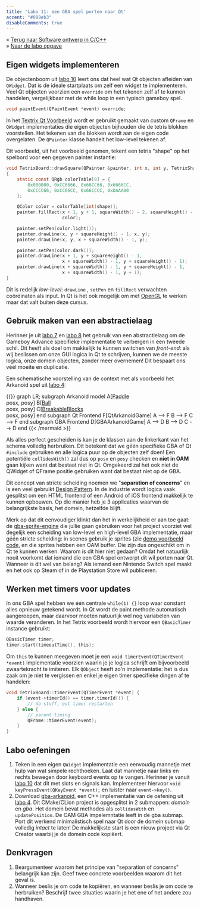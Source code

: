 ```yaml
---
title: 'Labo 11: een GBA spel porten naar Qt'
accent: "#008eb3"
disableComments: true
---
```


&laquo;&nbsp;[Terug naar Software ontwerp in C/C++](/teaching/cpp)<br/>
&raquo;&nbsp;[Naar de labo opgave](#oef)

## Eigen widgets implementeren 

De objectenboom uit [labo 10](/teaching/cpp/labo-10) leert ons dat heel wat Qt objecten afleiden van `QWidget`. Dat is de ideale startplaats om zelf een widget te implementeren. Veel Qt objecten voorzien een `override` om het tekenen zelf af te kunnen handelen, vergelijkbaar met de while loop in een typisch gameboy spel. 

```C
void paintEvent(QPaintEvent *event) override;
```

In het [Textrix Qt Voorbeeld](http://doc.qt.io/qt-5/qtwidgets-widgets-tetrix-example.html) wordt er gebruikt gemaakt van custom `QFrame` en `QWidget` implementaties die eigen objecten bijhouden die de tetris blokken voorstellen. Het tekenen van die blokken wordt aan de eigen code overgelaten. De `QPainter` klasse handelt het low-level tekenen af. 

Dit voorbeeld, uit het voorbeeld genomen, tekent een tetris "shape" op het spelbord voor een gegeven painter instantie:

```C
void TetrixBoard::drawSquare(QPainter &painter, int x, int y, TetrixShape shape)
{
    static const QRgb colorTable[8] = {
        0x000000, 0xCC6666, 0x66CC66, 0x6666CC,
        0xCCCC66, 0xCC66CC, 0x66CCCC, 0xDAAA00
    };

    QColor color = colorTable[int(shape)];
    painter.fillRect(x + 1, y + 1, squareWidth() - 2, squareHeight() - 2,
                     color);

    painter.setPen(color.light());
    painter.drawLine(x, y + squareHeight() - 1, x, y);
    painter.drawLine(x, y, x + squareWidth() - 1, y);

    painter.setPen(color.dark());
    painter.drawLine(x + 1, y + squareHeight() - 1,
                     x + squareWidth() - 1, y + squareHeight() - 1);
    painter.drawLine(x + squareWidth() - 1, y + squareHeight() - 1,
                     x + squareWidth() - 1, y + 1);
}
```

Dit is redelijk _low-level_: `drawLine` , `setPen` en `fillRect` verwachten coördinaten als input. In Qt is het ook mogelijk om met [OpenGL](http://doc.qt.io/qt-5/qtopengl-index.html) te werken maar dat valt buiten deze cursus. 

## Gebruik maken van een abstractielaag

Herinner je uit [labo 7](/teaching/cpp/labo-7) en [labo 8](/teaching/cpp/labo-8) het gebruik van een abstractielaag om de Gameboy Advance specifieke implementatie te verbergen in een tweede schil. Dit heeft als doel om makkelijk te kunnen switchen van _front-end_: als wij beslissen om onze GUI logica in Qt te schrijven, kunnen we de meeste logica, onze domein objecten, zonder meer overnemen! Dit bespaart ons véél moeite en duplicatie. 

Een schematische voorstelling van de context met als voorbeeld het Arkanoid spel uit [labo 4](/teaching/cpp/labo-4):

{{<mermaid>}}
graph LR;
    subgraph Arkanoid model
        A[<u>Paddle</u><br/>posx, posy]
        B[<u>Ball</u><br/>posx, posy]
        C[<u>BreakableBlocks</u><br/>posx, posy]
    end
    subgraph Qt Frontend
        F[QtArkanoidGame]
        A --> F
        B --> F
        C --> F
    end
    subgraph GBA Frontend
        D[GBAArkanoidGame]
        A --> D
        B --> D
        C --> D
    end
{{< /mermaid >}}

Als alles perfect gescheiden is kan je de klassen aan de linkerkant van het schema volledig herbruiken. Dit betekent dat we géén specifieke GBA of Qt `#include` gebruiken en alle logica puur op de objecten zelf doen! Een potentiële `collidesWith()` zal dus op `posx` en `posy` checken en **niet in OAM** gaan kijken want dat bestaat niet in Qt. Omgekeerd zal het ook niet de QWidget of QFrame positie gebruiken want dat bestaat niet op de GBA.

Dit concept van stricte scheiding noemen we "**separation of concerns**" en is een veel gebruikt [Design Pattern](https://en.wikipedia.org/wiki/Separation_of_concerns). In de industrie wordt logica vaak gesplitst om een HTML frontend of een Android of iOS frontend makkelijk te kunnen opbouwen. Op die manier heb je 3 applicaties waarvan de belangrijkste basis, het domein, hetzelfde blijft. 

Merk op dat dit eenvoudiger klinkt dan het in werkelijkheid er aan toe gaat: de [gba-sprite-engine](https://github.com/wgroeneveld/gba-sprite-engine) die jullie gaan gebruiken voor het project voorziet wel degelijk een scheiding van low-level en high-level GBA implementatie, maar géén stricte scheiding: in scenes gebruik je sprites (zie [demo voorbeeld code](https://github.com/wgroeneveld/gba-sprite-engine/blob/master/demos/demo1-basicfeatures/src/flying_stuff_scene.h), en die sprites hebben een OAM buffer. Die zijn dus ongeschikt om in Qt te kunnen werken. Waarom is dit hier niet gedaan? Omdat het natuurlijk nooit voorkomt dat iemand die een GBA spel ontwerpt dit wil porten naar Qt. Wanneer is dit wel van belang? Als iemand een Nintendo Switch spel maakt en het ook op Steam of in de Playstation Store wil publiceren. 

## Werken met timers voor updates

In ons GBA spel hebben we één centrale `while(1) {}` loop waar constant alles opnieuw getekend wordt. In Qt wordt de paint methode automatisch aangeroepen, maar daarvoor moeten natuurlijk wel nog variabelen van waarde veranderen. In het Tetrix voorbeeld wordt hiervoor een `QBasicTimer` instance gebruikt:

```C
QBasicTimer timer;
timer.start(timeoutTime(), this);
```

Om `this` te kunnen meegeven moet je een `void timerEvent(QTimerEvent *event)` implementatie voorzien waarin je je logica schrijft om bijvoorbeeld zwaartekracht te imiteren. Elk `QObject` heeft zo'n implementatie: het is dus zaak om je niet te vergissen en enkel je eigen timer specifieke dingen af te handelen:

```C
void TetrixBoard::timerEvent(QTimerEvent *event) {
    if (event->timerId() == timer.timerId()) {
        // do stuff, evt timer restarten
    } else {
        // parent timing
        QFrame::timerEvent(event);
    }
}
```

## Labo oefeningen
<a name="oef"></a>

1. Teken in een eigen `QWidget` implementatie een eenvoudig mannetje met hulp van wat simpele rechthoeken. Laat dat mannetje naar links en rechts bewegen door keyboard events op te vangen. Herinner je vanuit [labo 10](/teaching/cpp/labo-10) dat dit met slots en signals kan. Implementeer hiervoor `void keyPressEvent(QKeyEvent *event);` en luister naar `event->key()`.
2. Download [gba-arkanoid](/teaching/cpp/gba-arkanoid.zip), een C++ implementatie van de oefening uit [labo 4](/teaching/cpp/labo-4#oef). Dit CMake/CLion project is opgesplitst in 2 submappen: _domain_ en _gba_. Het domein bevat methodes als `collidesWith` en `updatePosition`. De OAM GBA impelemntatie leeft in de gba submap. <br/>Port dit werkend minimalistisch spel naar Qt door de domein submap volledig _intact_ te laten! De makkelijkste start is een nieuw project via Qt Creator waarbij je de domein code kopiëert. 

## Denkvragen

1. Beargumenteer waarom het principe van "separation of concerns" belangrijk kan zijn. Geef twee concrete voorbeelden waarom dit het geval is. 
2. Wanneer beslis je om code te kopiëren, en wanneer beslis je om code te herbruiken? Beschrijf twee situaties waarin je het ene of het andere zou handhaven. 